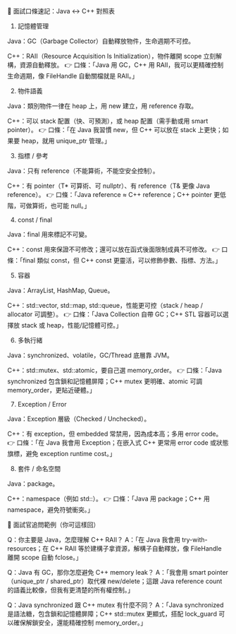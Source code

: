 🎤 面試口條速記：Java ↔ C++ 對照表
1. 記憶體管理

Java：GC（Garbage Collector）自動釋放物件，生命週期不可控。

C++：RAII（Resource Acquisition Is Initialization），物件離開 scope 立刻解構，資源自動釋放。
👉 口條：「Java 用 GC，C++ 用 RAII，我可以更精確控制生命週期，像 FileHandle 自動關檔就是 RAII。」

2. 物件語義

Java：類別物件一律在 heap 上，用 new 建立，用 reference 存取。

C++：可以 stack 配置（快、可預測），或 heap 配置（需手動或用 smart pointer）。
👉 口條：「在 Java 我習慣 new，但 C++ 可以放在 stack 上更快；如果要 heap，就用 unique_ptr 管理。」

3. 指標 / 參考

Java：只有 reference（不能算術，不能空安全控制）。

C++：有 pointer（T* 可算術、可 nullptr）、有 reference（T& 更像 Java reference）。
👉 口條：「Java reference ≈ C++ reference；C++ pointer 更低階，可做算術，也可能 null。」

4. const / final

Java：final 用來標記不可變。

C++：const 用來保證不可修改；還可以放在函式後面限制成員不可修改。
👉 口條：「final 類似 const，但 C++ const 更靈活，可以修飾參數、指標、方法。」

5. 容器

Java：ArrayList, HashMap, Queue。

C++：std::vector, std::map, std::queue，性能更可控（stack / heap / allocator 可調整）。
👉 口條：「Java Collection 自帶 GC；C++ STL 容器可以選擇放 stack 或 heap，性能/記憶體可控。」

6. 多執行緒

Java：synchronized、volatile，GC/Thread 底層靠 JVM。

C++：std::mutex、std::atomic，要自己選 memory_order。
👉 口條：「Java synchronized 包含鎖和記憶體屏障；C++ mutex 更明確、atomic 可調 memory_order，更貼近硬體。」

7. Exception / Error

Java：Exception 層級（Checked / Unchecked）。

C++：有 exception，但 embedded 常禁用，因為成本高；多用 error code。
👉 口條：「在 Java 我會用 Exception；在嵌入式 C++ 更常用 error code 或狀態旗標，避免 exception runtime cost。」

8. 套件 / 命名空間

Java：package。

C++：namespace（例如 std::）。
👉 口條：「Java 用 package；C++ 用 namespace，避免符號衝突。」

🎯 面試官追問範例（你可這樣回）

Q：你主要是 Java，怎麼理解 C++ RAII？
A：「在 Java 我會用 try-with-resources；在 C++ RAII 等於建構子拿資源，解構子自動釋放，像 FileHandle 離開 scope 自動 fclose。」

Q：Java 有 GC，那你怎麼避免 C++ memory leak？
A：「我會用 smart pointer（unique_ptr / shared_ptr）取代裸 new/delete；這跟 Java reference count 的語義比較像，但我有更清楚的所有權控制。」

Q：Java synchronized 跟 C++ mutex 有什麼不同？
A：「Java synchronized 是語法糖，包含鎖和記憶體屏障；C++ std::mutex 更顯式，搭配 lock_guard 可以確保解鎖安全，還能精確控制 memory_order。」